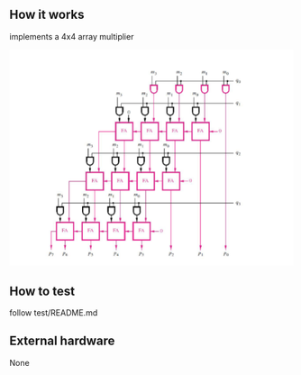<!---

This file is used to generate your project datasheet. Please fill in the information below and delete any unused
sections.

You can also include images in this folder and reference them in the markdown. Each image must be less than
512 kb in size, and the combined size of all images must be less than 1 MB.
-->

## How it works
implements a 4x4 array multiplier

![Block Diagram](diagram.png)

## How to test

follow test/README.md

## External hardware

None